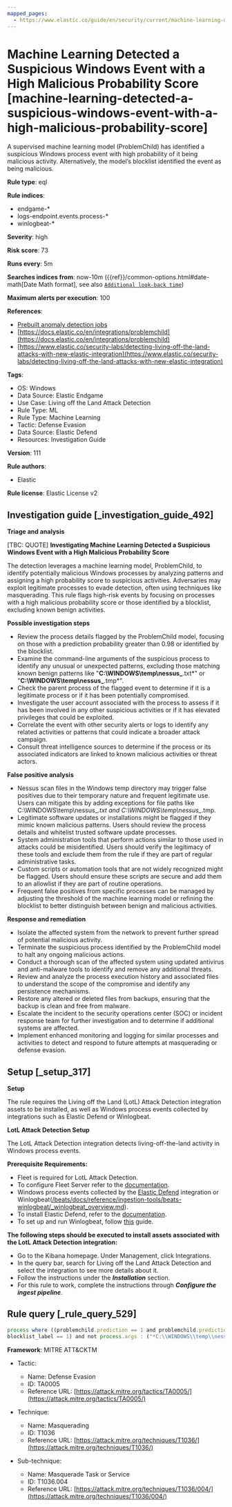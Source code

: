 ```yaml
---
mapped_pages:
  - https://www.elastic.co/guide/en/security/current/machine-learning-detected-a-suspicious-windows-event-with-a-high-malicious-probability-score.html
---
```


# Machine Learning Detected a Suspicious Windows Event with a High Malicious Probability Score [machine-learning-detected-a-suspicious-windows-event-with-a-high-malicious-probability-score]

A supervised machine learning model (ProblemChild) has identified a suspicious Windows process event with high probability of it being malicious activity. Alternatively, the model’s blocklist identified the event as being malicious.

**Rule type**: eql

**Rule indices**:

* endgame-*
* logs-endpoint.events.process-*
* winlogbeat-*

**Severity**: high

**Risk score**: 73

**Runs every**: 5m

**Searches indices from**: now-10m ({{ref}}/common-options.html#date-math[Date Math format], see also [`Additional look-back time`](docs-content://solutions/security/detect-and-alert/create-detection-rule.md#rule-schedule))

**Maximum alerts per execution**: 100

**References**:

* [Prebuilt anomaly detection jobs](docs-content://reference/security/prebuilt-anomaly-detection-jobs.md)
* [https://docs.elastic.co/en/integrations/problemchild](https://docs.elastic.co/en/integrations/problemchild)
* [https://www.elastic.co/security-labs/detecting-living-off-the-land-attacks-with-new-elastic-integration](https://www.elastic.co/security-labs/detecting-living-off-the-land-attacks-with-new-elastic-integration)

**Tags**:

* OS: Windows
* Data Source: Elastic Endgame
* Use Case: Living off the Land Attack Detection
* Rule Type: ML
* Rule Type: Machine Learning
* Tactic: Defense Evasion
* Data Source: Elastic Defend
* Resources: Investigation Guide

**Version**: 111

**Rule authors**:

* Elastic

**Rule license**: Elastic License v2

## Investigation guide [_investigation_guide_492]

**Triage and analysis**

[TBC: QUOTE]
**Investigating Machine Learning Detected a Suspicious Windows Event with a High Malicious Probability Score**

The detection leverages a machine learning model, ProblemChild, to identify potentially malicious Windows processes by analyzing patterns and assigning a high probability score to suspicious activities. Adversaries may exploit legitimate processes to evade detection, often using techniques like masquerading. This rule flags high-risk events by focusing on processes with a high malicious probability score or those identified by a blocklist, excluding known benign activities.

**Possible investigation steps**

* Review the process details flagged by the ProblemChild model, focusing on those with a prediction probability greater than 0.98 or identified by the blocklist.
* Examine the command-line arguments of the suspicious process to identify any unusual or unexpected patterns, excluding those matching known benign patterns like "**C:\\WINDOWS\\temp\\nessus_**.txt*" or "**C:\\WINDOWS\\temp\\nessus_**.tmp*".
* Check the parent process of the flagged event to determine if it is a legitimate process or if it has been potentially compromised.
* Investigate the user account associated with the process to assess if it has been involved in any other suspicious activities or if it has elevated privileges that could be exploited.
* Correlate the event with other security alerts or logs to identify any related activities or patterns that could indicate a broader attack campaign.
* Consult threat intelligence sources to determine if the process or its associated indicators are linked to known malicious activities or threat actors.

**False positive analysis**

* Nessus scan files in the Windows temp directory may trigger false positives due to their temporary nature and frequent legitimate use. Users can mitigate this by adding exceptions for file paths like C:\WINDOWS\temp\nessus_*.txt and C:\WINDOWS\temp\nessus_*.tmp.
* Legitimate software updates or installations might be flagged if they mimic known malicious patterns. Users should review the process details and whitelist trusted software update processes.
* System administration tools that perform actions similar to those used in attacks could be misidentified. Users should verify the legitimacy of these tools and exclude them from the rule if they are part of regular administrative tasks.
* Custom scripts or automation tools that are not widely recognized might be flagged. Users should ensure these scripts are secure and add them to an allowlist if they are part of routine operations.
* Frequent false positives from specific processes can be managed by adjusting the threshold of the machine learning model or refining the blocklist to better distinguish between benign and malicious activities.

**Response and remediation**

* Isolate the affected system from the network to prevent further spread of potential malicious activity.
* Terminate the suspicious process identified by the ProblemChild model to halt any ongoing malicious actions.
* Conduct a thorough scan of the affected system using updated antivirus and anti-malware tools to identify and remove any additional threats.
* Review and analyze the process execution history and associated files to understand the scope of the compromise and identify any persistence mechanisms.
* Restore any altered or deleted files from backups, ensuring that the backup is clean and free from malware.
* Escalate the incident to the security operations center (SOC) or incident response team for further investigation and to determine if additional systems are affected.
* Implement enhanced monitoring and logging for similar processes and activities to detect and respond to future attempts at masquerading or defense evasion.


## Setup [_setup_317]

**Setup**

The rule requires the Living off the Land (LotL) Attack Detection integration assets to be installed, as well as Windows process events collected by integrations such as Elastic Defend or Winlogbeat.

**LotL Attack Detection Setup**

The LotL Attack Detection integration detects living-off-the-land activity in Windows process events.

**Prerequisite Requirements:**

* Fleet is required for LotL Attack Detection.
* To configure Fleet Server refer to the [documentation](docs-content://reference/ingestion-tools/fleet/fleet-server.md).
* Windows process events collected by the [Elastic Defend](https://docs.elastic.co/en/integrations/endpoint) integration or Winlogbeat([/beats/docs/reference/ingestion-tools/beats-winlogbeat/_winlogbeat_overview.md](beats://reference/winlogbeat/_winlogbeat_overview.md)).
* To install Elastic Defend, refer to the [documentation](docs-content://solutions/security/configure-elastic-defend/install-elastic-defend.md).
* To set up and run Winlogbeat, follow [this](beats://reference/winlogbeat/winlogbeat-installation-configuration.md) guide.

**The following steps should be executed to install assets associated with the LotL Attack Detection integration:**

* Go to the Kibana homepage. Under Management, click Integrations.
* In the query bar, search for Living off the Land Attack Detection and select the integration to see more details about it.
* Follow the instructions under the ***Installation*** section.
* For this rule to work, complete the instructions through ***Configure the ingest pipeline***.


## Rule query [_rule_query_529]

```js
process where ((problemchild.prediction == 1 and problemchild.prediction_probability > 0.98) or
blocklist_label == 1) and not process.args : ("*C:\\WINDOWS\\temp\\nessus_*.txt*", "*C:\\WINDOWS\\temp\\nessus_*.tmp*")
```

**Framework**: MITRE ATT&CKTM

* Tactic:

    * Name: Defense Evasion
    * ID: TA0005
    * Reference URL: [https://attack.mitre.org/tactics/TA0005/](https://attack.mitre.org/tactics/TA0005/)

* Technique:

    * Name: Masquerading
    * ID: T1036
    * Reference URL: [https://attack.mitre.org/techniques/T1036/](https://attack.mitre.org/techniques/T1036/)

* Sub-technique:

    * Name: Masquerade Task or Service
    * ID: T1036.004
    * Reference URL: [https://attack.mitre.org/techniques/T1036/004/](https://attack.mitre.org/techniques/T1036/004/)



